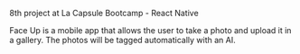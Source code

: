 8th project at La Capsule Bootcamp - React Native

Face Up is a mobile app that allows the user to take a photo and upload it in a gallery. The photos will be tagged automatically with an AI.
